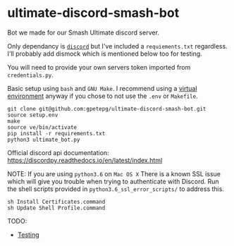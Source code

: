 # ultimate-discord-smash-bot
Bot we made for our Smash Ultimate discord server.

Only dependancy is [`discord`](https://github.com/Rapptz/discord.py) but I've included a `requiements.txt` regardless. I'll probably add dismock which is mentioned below too for testing.

You will need to provide your own servers token imported from `credentials.py`.

Basic setup using `bash` and `GNU Make`. I recommend using a [virtual environment](https://docs.python.org/3/library/venv.html) anyway if you chose to not use the `.env` or `Makefile`.

    git clone git@github.com:gpetepg/ultimate-discord-smash-bot.git
    source setup.env
    make
    source ve/bin/activate
    pip install -r requirements.txt
    python3 ultimate_bot.py

Official discord api documentation:
https://discordpy.readthedocs.io/en/latest/index.html

NOTE:
If you are using `python3.6` on `Mac OS X` There is a known SSL issue which will give you trouble when trying to authenticate with Discord. Run the shell scripts provided in `python3.6_ssl_error_scripts/` to address this.
    
    sh Install Certificates.command
    sh Update Shell Profile.command

TODO:
 - [Testing](https://github.com/DXsmiley/dismock)

